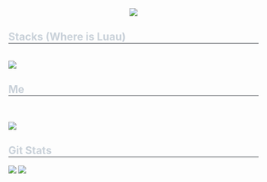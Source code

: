 <div align= "center">
    <img src="https://capsule-render.vercel.app/api?type=waving&color=0:efebeb,100:171111&height=120&text=XVV5K&animation=twinkling&fontColor=ffffff&fontSize=40" />
    </div>
    <div style="text-align: left;">
    <h2 style="border-bottom: 1px solid #21262d; color: #c9d1d9;"> Stacks (Where is Luau) </h2> <br> 
    <div style="margin: ; text-align: left;" "text-align: left;"> <img src="https://img.shields.io/badge/Python-3776AB?style=for-the-badge&logo=Python&logoColor=white">
          </div>
    </div>
    <div style="text-align: left;">
    <h2 style="border-bottom: 1px solid #21262d; color: #c9d1d9;"> Me </h2> <br> 
    <div style="text-align: left;">  </div>  <br> 
    <div style="text-align: left;"> <a href="https://hits.seeyoufarm.com"> <img src="https://hits.seeyoufarm.com/api/count/incr/badge.svg?url=https%3A%2F%2Fgithub.com%2Fsimom1728%2F&count_bg=%23000000&title_bg=%23000000&icon=github.svg&icon_color=%23FFFFFF&title=GitHub&edge_flat=false"/></a>
       </div> 
    </div>
    <div style="text-align: left;"> 
    <h2 style="border-bottom: 1px solid #21262d; color: #c9d1d9;">  Git Stats </h2> <div style="text-align: left;"> <img src="https://github-readme-stats.vercel.app/api?username=simom1728&bg_color=180,00000000,0f0f0f&title_color=ffffff&text_color=ffffff"
         /> <img src="https://github-readme-stats.vercel.app/api/top-langs/?username=simom1728&layout=compact&bg_color=180,00000000,0f0f0f&title_color=ffffff&text_color=ffffff"
           /> </div> 
    </div>
    
